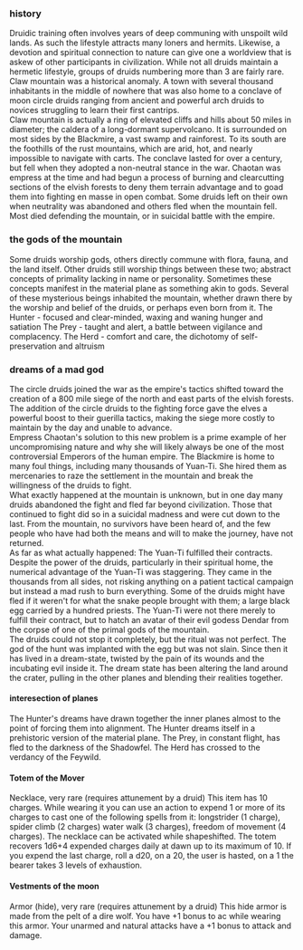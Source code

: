### history  
Druidic training often involves years of deep communing with unspoilt wild lands. As such the 
lifestyle attracts many loners and hermits. Likewise, a devotion and spiritual connection to 
nature can give one a worldview that is askew of other participants in civilization. While not 
all druids maintain a hermetic lifestyle, groups of druids numbering more than 3 are 
fairly rare.  
Claw mountain was a historical anomaly. A town with several thousand inhabitants in the middle 
of nowhere that was also home to a conclave of moon circle druids ranging from ancient and powerful 
arch druids to novices struggling to learn their first cantrips.  
Claw mountain is actually a ring of elevated cliffs and hills about 50 miles in diameter; the caldera 
of a long-dormant supervolcano. It is surrounded on most sides by the Blackmire, a vast swamp and 
rainforest. To its south are the foothills of the rust mountains, which are arid, hot, and nearly 
impossible to navigate with carts. 
The conclave lasted for over a century, but fell when they adopted a non-neutral stance in the war. 
Chaotan was empress at the time and had begun a process of burning and clearcutting sections of the 
elvish forests to deny them terrain advantage and to goad them into fighting en masse in open combat. 
Some druids left on their own when neutrality was abandoned and others fled when the mountain fell. Most 
died defending the mountain, or in suicidal battle with the empire. 

### the gods of the mountain 
Some druids worship gods, others directly commune with flora, fauna, and the land itself. Other druids still
worship things between these two; abstract concepts of primality lacking in name or personality. Sometimes 
these concepts manifest in the material plane as something akin to gods. Several of these mysterious beings 
inhabited the mountain, whether drawn there by the worship and belief of the druids, or perhaps even born 
from it.
The Hunter - focused and clear-minded, waxing and waning hunger and satiation 
The Prey - taught and alert, a battle between vigilance and complacency. 
The Herd - comfort and care, the dichotomy of self-preservation and altruism

### dreams of a mad god 
The circle druids joined the war as the empire's tactics shifted toward the creation of a 800 mile 
siege of the north and east parts of the elvish forests. The addition of the circle druids to the 
fighting force gave the elves a powerful boost to their guerilla tactics, making the siege more costly 
to maintain by the day and unable to advance.  
Empress Chaotan's solution to this new problem is a prime example of her uncompromising nature and why 
she will likely always be one of the most controversial Emperors of the human empire. The Blackmire is 
home to many foul things, including many thousands of Yuan-Ti. She hired them as mercenaries to raze 
the settlement in the mountain and break the willingness of the druids to fight.  
What exactly happened at the mountain is unknown, but in one day many druids abandoned the fight and 
fled far beyond civilization. Those that continued to fight did so in a suicidal madness and were cut 
down to the last. From the mountain, no survivors have been heard of, and the few people who have had 
both the means and will to make the journey, have not returned.  
As far as what actually happened: The Yuan-Ti fulfilled their contracts. Despite the power of the druids, 
particularly in their spiritual home, the numerical advantage of the Yuan-Ti was staggering. They came 
in the thousands from all sides, not risking anything on a patient tactical campaign but instead a mad 
rush to burn everything. Some of the druids might have fled if it weren't for what the snake people 
brought with them; a large black egg carried by a hundred priests. The Yuan-Ti were not there merely to 
fulfill their contract, but to hatch an avatar of their evil godess Dendar from the corpse of one of the 
primal gods of the mountain.  
The druids could not stop it completely, but the ritual was not perfect. The god of the hunt was implanted 
with the egg but was not slain. Since then it has lived in a dream-state, twisted by the pain of its 
wounds and the incubating evil inside it. The dream state has been altering the land around the crater, 
pulling in the other planes and blending their realities together. 

#### interesection of planes 
The Hunter's dreams have drawn together the inner planes almost to the point of forcing them into alignment. 
The Hunter dreams itself in a prehistoric version of the material plane. The Prey, in constant flight, has 
fled to the darkness of the Shadowfel. The Herd has crossed to the verdancy of the Feywild.

#### Totem of the Mover 
Necklace, very rare (requires attunement by a druid)
This item has 10 charges. While wearing it you can use an action to expend 1 or more of its charges 
to cast one of the following spells from it: longstrider (1 charge), spider climb (2 charges) 
water walk (3 charges), freedom of movement (4 charges). The necklace can be activated while shapeshifted.
The totem recovers 1d6+4 expended charges daily at dawn up to its maximum of 10. If you expend the 
last charge, roll a d20, on a 20, the user is hasted, on a 1 the bearer takes 3 levels of exhaustion.

#### Vestments of the moon
Armor (hide), very rare (requires attunement by a druid)
This hide armor is made from the pelt of a dire wolf. You have +1 bonus to ac while 
wearing this armor. Your unarmed and natural attacks have a +1 bonus to attack and damage.



